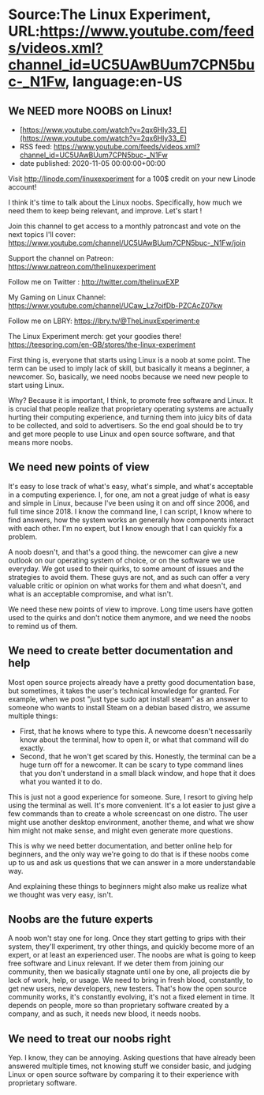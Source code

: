 # Source:The Linux Experiment, URL:https://www.youtube.com/feeds/videos.xml?channel_id=UC5UAwBUum7CPN5buc-_N1Fw, language:en-US

## We NEED more NOOBS on Linux!
 - [https://www.youtube.com/watch?v=2qx6Hly33_E](https://www.youtube.com/watch?v=2qx6Hly33_E)
 - RSS feed: https://www.youtube.com/feeds/videos.xml?channel_id=UC5UAwBUum7CPN5buc-_N1Fw
 - date published: 2020-11-05 00:00:00+00:00

Visit http://linode.com/linuxexperiment for a 100$ credit on your new Linode account!

I think it's time to talk about the Linux noobs. Specifically, how much we need them to keep being relevant, and improve. Let's start !


Join this channel to get access to a monthly patroncast and vote on the next topics I'll cover:
https://www.youtube.com/channel/UC5UAwBUum7CPN5buc-_N1Fw/join

Support the channel on Patreon: 
https://www.patreon.com/thelinuxexperiment

Follow me on Twitter : http://twitter.com/thelinuxEXP

My Gaming on Linux Channel: https://www.youtube.com/channel/UCaw_Lz7oifDb-PZCAcZ07kw

Follow me on LBRY: https://lbry.tv/@TheLinuxExperiment:e

The Linux Experiment merch: get your goodies there! https://teespring.com/en-GB/stores/the-linux-experiment

First thing is, everyone that starts using Linux is a noob at some point. The term can be used to imply lack of skill, but basically it means a beginner, a newcomer. So, basically, we need noobs because we need new people to start using Linux.

Why? Because it is important, I think, to promote free software and Linux. It is crucial that people realize that proprietary operating systems are actually hurting their computing experience, and turning them into juicy bits of data to be collected, and sold to advertisers. So the end goal should be to try and get more people to use Linux and open source software, and that means more noobs.

## We need new points of view

It's easy to lose track of what's easy, what's simple, and what's acceptable in a computing experience. I, for one, am not a great judge of what is easy and simple in Linux, because I've been using it on and off since 2006, and full time since 2018. I know the command line, I can script, I know where to find answers, how the system works an generally how components interact with each other. I'm no expert, but I know enough that I can quickly fix a problem.

A noob doesn't, and that's a good thing. the newcomer can give a new outlook on our operating system of choice, or on the software we use everyday. We got used to their quirks, to some amount of issues and the strategies to avoid them. These guys are not, and as such can offer a very valuable critic or opinion on what works for them and what doesn't, and what is an acceptable compromise, and what isn't.

We need these new points of view to improve. Long time users have gotten used to the quirks and don't notice them anymore, and we need the noobs to remind us of them.

## We need to create better documentation and help

Most open source projects already have a pretty good documentation base, but sometimes, it takes the user's technical knowledge for granted. For example, when we post "just type sudo apt install steam" as an answer to someone who wants to install Steam on a debian based distro, we assume multiple things:
- First, that he knows where to type this. A newcome doesn't necessarily know about the terminal, how to open it, or what that command will do exactly.
- Second, that he won't get scared by this. Honestly, the terminal can be a huge turn off for a newcomer. It can be scary to type command lines that you don't understand in a small black window, and hope that it does what you wanted it to do.

This is just not a good experience for someone. Sure, I resort to giving help using the terminal as well. It's more convenient. It's a lot easier to just give a few commands than to create a whole screencast on one distro. The user might use another desktop environment, another theme, and what we show him might not make sense, and might even generate more questions.

This is why we need better documentation, and better online help for beginners, and the only way we're going to do that is if these noobs come up to us and ask us questions that we can answer in a more understandable way.

And explaining these things to beginners might also make us realize what we thought was very easy, isn't.

## Noobs are the future experts

A noob won't stay one for long. Once they start getting to grips with their system, they'll experiment, try other things, and quickly become more of an expert, or at least an experienced user. The noobs are what is going to keep free software and Linux relevant. If we deter them from joining our community, then we basically stagnate until one by one, all projects die by lack of work, help, or usage. We need to bring in fresh blood, constantly, to get new users, new developers, new testers. That's how the open source community works, it's constantly evolving, it's not a fixed element in time. It depends on people, more so than proprietary software created by a company, and as such, it needs new blood, it needs noobs.

## We need to treat our noobs right

Yep. I know, they can be annoying. Asking questions that have already been answered multiple times, not knowing stuff we consider basic, and judging Linux or open source software by comparing it to their experience with proprietary software.

